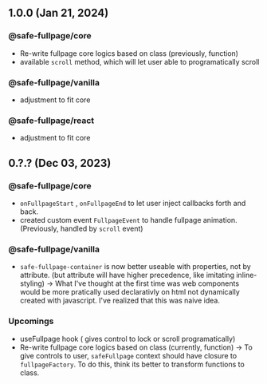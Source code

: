 ## 1.0.0 (Jan 21, 2024)

### @safe-fullpage/core

- Re-write fullpage core logics based on class (previously, function)
- available `scroll` method, which will let user able to programatically scroll

### @safe-fullpage/vanilla

- adjustment to fit core

### @safe-fullpage/react

- adjustment to fit core

## 0.?.? (Dec 03, 2023)

### @safe-fullpage/core

- `onFullpageStart` , `onFullpageEnd` to let user inject callbacks forth and back.
- created custom event `FullpageEvent` to handle fullpage animation. (Previously, handled by `scroll` event)

### @safe-fullpage/vanilla

- `safe-fullpage-container` is now better useable with properties, not by attribute. (but attribute will have higher precedence, like imitating inline-styling)
  -> What I've thought at the first time was web components would be more pratically used declarativly on html not dynamically created with javascript. I've realized that this was naive idea.

### Upcomings

- useFullpage hook ( gives control to lock or scroll programatically)
- Re-write fullpage core logics based on class (currently, function)
  -> To give controls to user, `safeFullpage` context should have closure to `fullpageFactory`. To do this, think its better to transform functions to class.
